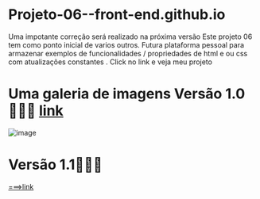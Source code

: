 # Projeto-06--front-end.github.io
Uma impotante correção será realizado na próxima versão 
Este projeto 06 tem como ponto inicial de varios outros. Futura plataforma pessoal para armazenar exemplos de funcionalidades / propriedades de html e ou css com atualizações constantes 
. Click no link e veja meu projeto
# Uma galeria de imagens Versão 1.0🧑🏾‍💻 [link](https://thiagomassenomaciel.github.io/Projeto-06--front-end.github.io/Vers%C3%A3o-01/index.html)
![image](https://github.com/user-attachments/assets/8f00d094-b30a-4d05-888b-e20b82b21b9a)

### 
# Versão 1.1🧑🏾‍💻
[===>link]( https://thiagomassenomaciel.github.io/Projeto-06--front-end.github.io/Vers%C3%A3o-01/animation/index.html)
